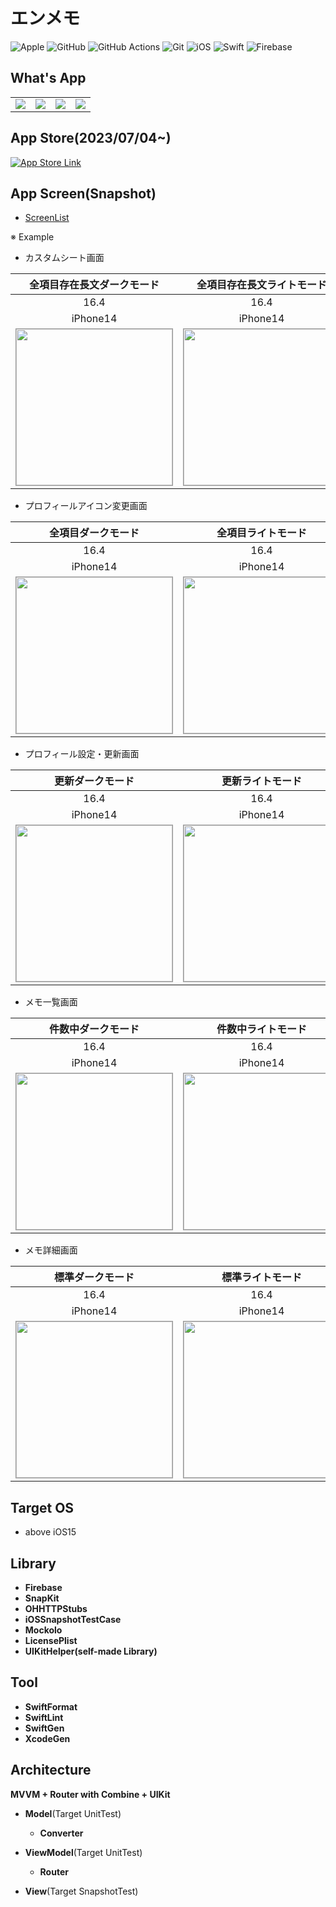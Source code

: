 # エンメモ

![Apple](https://img.shields.io/badge/Apple-%23777777.svg?style=for-the-badge&logo=apple&logoColor=white) ![GitHub](https://img.shields.io/badge/github-%23121011.svg?style=for-the-badge&logo=github&logoColor=white) ![GitHub Actions](https://img.shields.io/badge/github%20actions-%232671E5.svg?style=for-the-badge&logo=githubactions&logoColor=white) ![Git](https://img.shields.io/badge/git-%23F05033.svg?style=for-the-badge&logo=git&logoColor=white) ![iOS](https://img.shields.io/badge/iOS-008000?style=for-the-badge&logo=ios&logoColor=white) ![Swift](https://img.shields.io/badge/swift-F54A2A?style=for-the-badge&logo=swift&logoColor=white)  ![Firebase](https://img.shields.io/badge/Firebase-039BE5?style=for-the-badge&logo=Firebase&logoColor=white)

## What's App

| | | | |
|:---:|:---:|:---:|:---:|
| <img src='Screenshot/%E2%80%8EScreenshot1.jpeg' /> | <img src='Screenshot/%E2%80%8EScreenshot2.jpeg' /> | <img src='Screenshot/‎ScreenShot3.jpeg' /> | <img src='Screenshot/%E2%80%8EScreenshot4.jpeg' /> |

## App Store(2023/07/04~)

[![App Store Link][app-store-url]][AppStore]

[app-store-url]: https://img.shields.io/badge/App_Store-0D96F6?style=for-the-badge&logo=app-store&logoColor=white
[AppStore]: https://apps.apple.com/us/app/%E3%82%A8%E3%83%B3%E3%83%A1%E3%83%A2/id6450376037

## App Screen(Snapshot)

* [ScreenList](https://github.com/yossibank/EngineerMemo/tree/main/EngineerMemoSnapshotTests/Reports)

※ Example

* カスタムシート画面

|全項目存在長文ダークモード|全項目存在長文ライトモード|
|:---:|:---:|
|16.4|16.4|
|iPhone14|iPhone14|
|<img src='EngineerMemoSnapshotTests/ReferenceImages_64/カスタムシート/testSheetViewController_全項目存在_長文_ダークモード_iPhone_16_4_390x844@3x.png' width='250' style='border: 1px solid #999' />|<img src='EngineerMemoSnapshotTests/ReferenceImages_64/カスタムシート/testSheetViewController_全項目存在_長文_ライトモード_iPhone_16_4_390x844@3x.png' width='250' style='border: 1px solid #999' />|

* プロフィールアイコン変更画面

|全項目ダークモード|全項目ライトモード|
|:---:|:---:|
|16.4|16.4|
|iPhone14|iPhone14|
|<img src='EngineerMemoSnapshotTests/ReferenceImages_64/プロフィールアイコン変更画面/testProfileIconViewController_全項目_ダークモード_iPhone_16_4_390x844@3x.png' width='250' style='border: 1px solid #999' />|<img src='EngineerMemoSnapshotTests/ReferenceImages_64/プロフィールアイコン変更画面/testProfileIconViewController_全項目_ライトモード_iPhone_16_4_390x844@3x.png' width='250' style='border: 1px solid #999' />|

* プロフィール設定・更新画面

|更新ダークモード|更新ライトモード|
|:---:|:---:|
|16.4|16.4|
|iPhone14|iPhone14|
|<img src='EngineerMemoSnapshotTests/ReferenceImages_64/プロフィール基本情報設定・更新画面/testBasicUpdateViewController_更新_ダークモード_iPhone_16_4_390x844@3x.png' width='250' style='border: 1px solid #999' />|<img src='EngineerMemoSnapshotTests/ReferenceImages_64/プロフィール基本情報設定・更新画面/testBasicUpdateViewController_更新_ライトモード_iPhone_16_4_390x844@3x.png' width='250' style='border: 1px solid #999' />|

* メモ一覧画面

|件数中ダークモード|件数中ライトモード|
|:---:|:---:|
|16.4|16.4|
|iPhone14|iPhone14|
|<img src='EngineerMemoSnapshotTests/ReferenceImages_64/メモ一覧画面/testMemoListViewController_件数中_ダークモード_iPhone_16_4_390x844@3x.png' width='250' style='border: 1px solid #999' />|<img src='EngineerMemoSnapshotTests/ReferenceImages_64/メモ一覧画面/testMemoListViewController_件数中_ライトモード_iPhone_16_4_390x844@3x.png' width='250' style='border: 1px solid #999' />|

* メモ詳細画面

|標準ダークモード|標準ライトモード|
|:---:|:---:|
|16.4|16.4|
|iPhone14|iPhone14|
|<img src='EngineerMemoSnapshotTests/ReferenceImages_64/メモ詳細画面/testMemoDetailViewController_標準_ダークモード_iPhone_16_4_390x844@3x.png' width='250' style='border: 1px solid #999' />|<img src='EngineerMemoSnapshotTests/ReferenceImages_64/メモ詳細画面/testMemoDetailViewController_標準_ライトモード_iPhone_16_4_390x844@3x.png' width='250' style='border: 1px solid #999' />|

## Target OS

* above iOS15

## Library

* **Firebase**
* **SnapKit**
* **OHHTTPStubs**
* **iOSSnapshotTestCase**
* **Mockolo**
* **LicensePlist**
* **UIKitHelper(self-made Library)**

## Tool

* **SwiftFormat**
* **SwiftLint**
* **SwiftGen**
* **XcodeGen**

## Architecture

**MVVM + Router with Combine + UIKit**

* **Model**(Target UnitTest)
  - **Converter**

* **ViewModel**(Target UnitTest)
  - **Router**

* **View**(Target SnapshotTest)
